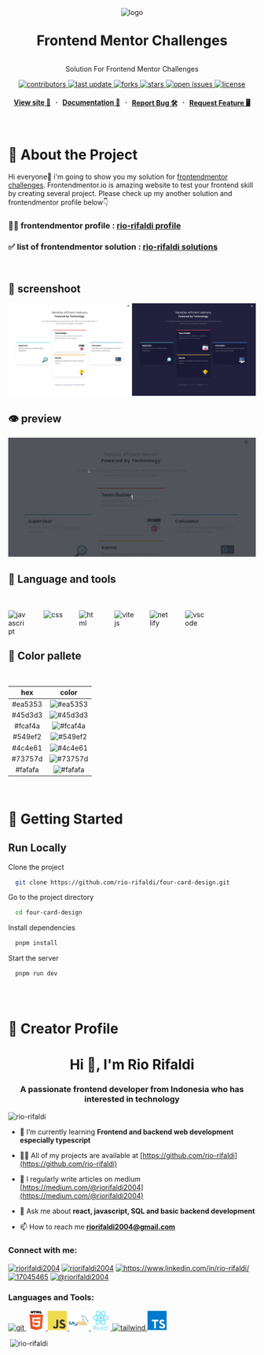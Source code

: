 <div align="center">

  <img src="https://i.ibb.co.com/ftz6mt5/frontedmentor-logo.png" alt="logo" width="250" height="auto" />
  <h1 style="margin: 2rem 0 ">Frontend Mentor Challenges</h1>
  
  <p >
    Solution For Frontend Mentor Challenges
  </p>

  
<!-- Badges -->
<p >
  <a href="https://github.com/rio-rifaldi/four-card-design/graphs/contributors">
    <img src="https://img.shields.io/github/contributors/rio-rifaldi/four-card-design" alt="contributors" />
  </a>
  <a href="">
    <img src="https://img.shields.io/github/last-commit/rio-rifaldi/four-card-design" alt="last update" />
  </a>
  <a href="https://github.com/rio-rifaldi/four-card-design/network/members">
    <img src="https://img.shields.io/github/forks/rio-rifaldi/four-card-design" alt="forks" />
  </a>
  <a href="https://github.com/rio-rifaldi/four-card-design/stargazers">
    <img src="https://img.shields.io/github/stars/rio-rifaldi/four-card-design" alt="stars" />
  </a>
  <a href="https://github.com/rio-rifaldi/four-card-design/issues/">
    <img src="https://img.shields.io/github/issues/rio-rifaldi/four-card-design" alt="open issues" />
  </a>
  <a href="https://github.com/rio-rifaldi/four-card-design/blob/master/LICENSE">
    <img src="https://img.shields.io/github/license/rio-rifaldi/four-card-design.svg" alt="license" />
  </a>
</p>
   
<h4 style="display: flex; justify-content: center; gap:.6rem">
    <a href="https://rio-four-card-design.netlify.app">View site 🚀</a>
  <span> · </span>
    <a href="https://github.com/rio-rifaldi/four-card-design">Documentation 📕</a>
  <span> · </span>
    <a href="https://github.com/rio-rifaldi/four-card-design/issues/">Report Bug 🛠️</a>
  <span> · </span>
    <a href="https://github.com/rio-rifaldi/four-card-design/issues/">Request Feature 🖥️</a>
</h4>
</div>

<br />

<!-- About the Project -->
# 📌 About the Project
Hi everyone👋
i'm going to show you my solution for [frontendmentor challenges](https://www.frontendmentor.io/challenges). Frontendmentor.io is amazing website to test your frontend skill by creating several project. Please check up my another solution and frontendmentor profile below👇

### 👨‍💻 frontendmentor profile : [rio-rifaldi profile](https://www.frontendmentor.io/profile/rio-rifaldi)
### ✅ list of frontendmentor solution  : [rio-rifaldi solutions](https://github.com/stars/rio-rifaldi/lists/frontendmentor-projects)

<br>

<!-- Screenshots -->
## 📸 screenshoot

<div align="center"> 
  <img src="./showcase/dark-light.png" alt="screenshot" />
</div>

<!-- motion -->

## 👁️ preview 
<div align="center"> 
  <img src="./showcase/darkmode.gif" alt="preview" width="900" height="auto"  />
</div>



<!-- language and tools -->
## 🧰 Language and tools
<br><br>
<a target="blank" href="https://developer.mozilla.org/en-US/docs/Web/JavaScript">
   <img align="left" width="40px" src="https://cdn.jsdelivr.net/gh/devicons/devicon@latest/icons/javascript/javascript-original.svg" style="padding-right:2rem;text" alt="javascript"/>
</a>
<a target="blank" href="https://developer.mozilla.org/en-US/docs/Web/CSS">
   <img align="left" width="40px" src="https://cdn.jsdelivr.net/gh/devicons/devicon@latest/icons/css3/css3-original.svg" style="padding-right:2rem;" alt="css"/>
</a>
<a target="blank" href="https://developer.mozilla.org/en-US/docs/Web/HTML">
   <img align="left" width="40px" src="https://cdn.jsdelivr.net/gh/devicons/devicon@latest/icons/html5/html5-original.svg" style="padding-right:2rem;" alt="html"/>
</a>
<a target="blank" href="https://vitejs.dev/">
   <img align="left" width="40px" src="https://cdn.jsdelivr.net/gh/devicons/devicon@latest/icons/vitejs/vitejs-original.svg" style="padding-right:2rem;" alt="vitejs"/>
</a>
<a target="blank" href="https://www.netlify.com/">
   <img align="left" width="40px" src="https://cdn.jsdelivr.net/gh/devicons/devicon@latest/icons/netlify/netlify-original.svg" style="padding-right:2rem;" alt="netlify"/>
</a>
<a target="blank" href="https://code.visualstudio.com/">
   <img align="left" width="40px" src="https://www.cdnlogo.com/logos/v/82/visual-studio-code.svg" style="padding-right:2rem;" alt="vscode"/>
</a>
<br> <br><br>

  <!-- color pallete -->



## 🎨 Color pallete

<br>

| **hex** |                                    **color**                                    |
|:-------:|:-------------------------------------------------------------------------------:|
| #ea5353 | ![#ea5353](https://icongr.am/entypo/controller-record.svg?size=50&color=ea5353) |
| #45d3d3 | ![#45d3d3](https://icongr.am/entypo/controller-record.svg?size=50&color=45d3d3) |
| #fcaf4a | ![#fcaf4a](https://icongr.am/entypo/controller-record.svg?size=50&color=fcaf4a) |
| #549ef2 | ![#549ef2](https://icongr.am/entypo/controller-record.svg?size=50&color=549ef2) |
| #4c4e61 | ![#4c4e61](https://icongr.am/entypo/controller-record.svg?size=50&color=4c4e61) |
| #73757d | ![#73757d](https://icongr.am/entypo/controller-record.svg?size=50&color=73757d) |
| #fafafa | ![#fafafa](https://icongr.am/entypo/controller-record.svg?size=50&color=fafafa) |

<br>



# 📌 Getting Started

<!-- Run Locally -->
## Run Locally

Clone the project

```bash
  git clone https://github.com/rio-rifaldi/four-card-design.git
```

Go to the project directory

```bash
  cd four-card-design
```

Install dependencies

```bash
  pnpm install
```

Start the server

```bash
  pnpm run dev
```

<br><br>

# 📌 Creator Profile

<h1 align="center">Hi 👋, I'm Rio Rifaldi</h1>
<h3 align="center">A passionate frontend developer from Indonesia who has interested in technology</h3>

<p align="left"> <img src="https://komarev.com/ghpvc/?username=rio-rifaldi&label=Profile%20views&color=0e75b6&style=flat" alt="rio-rifaldi" /> </p>

- 🌱 I’m currently learning **Frontend and backend web development especially typescript**

- 👨‍💻 All of my projects are available at [https://github.com/rio-rifaldi](https://github.com/rio-rifaldi)

- 📝 I regularly write articles on medium [https://medium.com/@riorifaldi2004](https://medium.com/@riorifaldi2004)

- 💬 Ask me about **react, javascript, SQL and basic backend development**

- 📫 How to reach me **riorifaldi2004@gmail.com**

<h3 align="left">Connect with me:</h3>
<p align="left">
<a href="https://dev.to/riorifaldi2004" target="blank"><img align="center" src="https://raw.githubusercontent.com/rahuldkjain/github-profile-readme-generator/master/src/images/icons/Social/devto.svg" alt="riorifaldi2004" height="30" width="40" /></a>
<a href="https://twitter.com/riorifaldi2004" target="blank"><img align="center" src="https://raw.githubusercontent.com/rahuldkjain/github-profile-readme-generator/master/src/images/icons/Social/twitter.svg" alt="riorifaldi2004" height="30" width="40" /></a>
<a href="https://linkedin.com/in/https://www.linkedin.com/in/rio-rifaldi/" target="blank"><img align="center" src="https://raw.githubusercontent.com/rahuldkjain/github-profile-readme-generator/master/src/images/icons/Social/linked-in-alt.svg" alt="https://www.linkedin.com/in/rio-rifaldi/" height="30" width="40" /></a>
<a href="https://stackoverflow.com/users/17045465" target="blank"><img align="center" src="https://raw.githubusercontent.com/rahuldkjain/github-profile-readme-generator/master/src/images/icons/Social/stack-overflow.svg" alt="17045465" height="30" width="40" /></a>
<a href="https://medium.com/@riorifaldi2004" target="blank"><img align="center" src="https://raw.githubusercontent.com/rahuldkjain/github-profile-readme-generator/master/src/images/icons/Social/medium.svg" alt="@riorifaldi2004" height="30" width="40" /></a>
</p>

<h3 align="left">Languages and Tools:</h3>
<p align="left"> <a href="https://git-scm.com/" target="_blank" rel="noreferrer"> <img src="https://www.vectorlogo.zone/logos/git-scm/git-scm-icon.svg" alt="git" width="40" height="40"/> </a> <a href="https://www.w3.org/html/" target="_blank" rel="noreferrer"> <img src="https://raw.githubusercontent.com/devicons/devicon/master/icons/html5/html5-original-wordmark.svg" alt="html5" width="40" height="40"/> </a> <a href="https://developer.mozilla.org/en-US/docs/Web/JavaScript" target="_blank" rel="noreferrer"> <img src="https://raw.githubusercontent.com/devicons/devicon/master/icons/javascript/javascript-original.svg" alt="javascript" width="40" height="40"/> </a> <a href="https://www.mysql.com/" target="_blank" rel="noreferrer"> <img src="https://raw.githubusercontent.com/devicons/devicon/master/icons/mysql/mysql-original-wordmark.svg" alt="mysql" width="40" height="40"/> </a> <a href="https://reactjs.org/" target="_blank" rel="noreferrer"> <img src="https://raw.githubusercontent.com/devicons/devicon/master/icons/react/react-original-wordmark.svg" alt="react" width="40" height="40"/> </a> <a href="https://tailwindcss.com/" target="_blank" rel="noreferrer"> <img src="https://www.vectorlogo.zone/logos/tailwindcss/tailwindcss-icon.svg" alt="tailwind" width="40" height="40"/> </a> <a href="https://www.typescriptlang.org/" target="_blank" rel="noreferrer"> <img src="https://raw.githubusercontent.com/devicons/devicon/master/icons/typescript/typescript-original.svg" alt="typescript" width="40" height="40"/> </a> </p>

<p>&nbsp;<img align="center" src="https://github-readme-stats.vercel.app/api?username=rio-rifaldi&show_icons=true&locale=en" alt="rio-rifaldi" /></p>